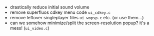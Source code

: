 - drastically reduce initial sound volume
- remove superfluos cdkey menu code `ui_cdkey.c`
- remove leftover singleplayer files `ui_wopsp.c` etc. (or use them...)
- can we somehow minimize/split the screen-resolution popup? it's a mess! (`ui_video.c`)
